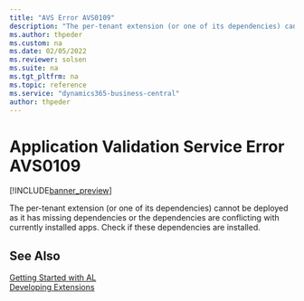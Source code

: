 ```yaml
---
title: "AVS Error AVS0109"
description: "The per-tenant extension (or one of its dependencies) cannot be deployed as it has missing dependencies or the dependencies are conflicting with currently installed apps. Check if these dependencies are installed."
ms.author: thpeder
ms.custom: na
ms.date: 02/05/2022
ms.reviewer: solsen
ms.suite: na
ms.tgt_pltfrm: na
ms.topic: reference
ms.service: "dynamics365-business-central"
author: thpeder
---
```


# Application Validation Service Error AVS0109

[!INCLUDE[banner_preview](../includes/banner_preview.md)]

The per-tenant extension (or one of its dependencies) cannot be deployed as it has missing dependencies or the dependencies are conflicting with currently installed apps. Check if these dependencies are installed.

## See Also

[Getting Started with AL](../devenv-get-started.md)  
[Developing Extensions](../devenv-dev-overview.md)  